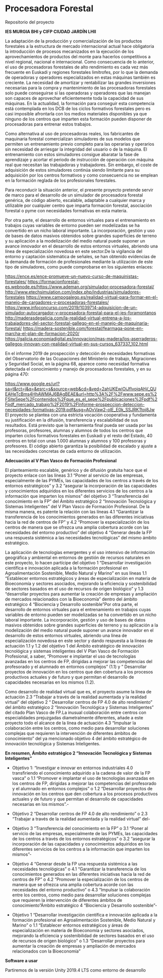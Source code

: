 # Procesadora Forestal
Repositorio del proyecto

**IES MURGIA BHI  y  CIFP CIUDAD JARDÍN LHII**

La adaptación de la producción y comercialización de los productos forestales a la estructura de mercado internacional actual hace obligatoria la introducción de procesos mecanizados en la ejecución de los aprovechamientos de productos del monte para hacerlos competitivos a nivel regional, nacional e internacional. Como consecuencia de lo anterior, el uso de procesadoras forestales de alto rendimiento es cada vez más frecuente en Euskadi y regiones forestales limítrofes, por lo que la demanda de operadoras y operadores especializados en estas máquinas también es creciente. La necesidad de amortizar y rentabilizar las grandes inversiones necesarias para la compra y mantenimiento de las procesadoras forestales solo puede conseguirse si las operadoras y operadores que las manejan son capaces de aprovechar eficientemente toda la capacidad de sus máquinas. En la actualidad, la formación para conseguir esta competencia está contemplada en los DCB de los ciclos formativos forestales pero es casi imposible afrontarla con los medios materiales disponibles ya que ninguno de los centros que imparten esta formación pueden disponer de procesadoras para entrenar estos trabajos.

Como alternativa al uso de procesadoras reales, los fabricantes de maquinaria forestal comercializan simuladores de sus modelos que permiten un entrenamiento previo completo para las operarias y operarios sin necesidad de arriesgar la integridad del usuario o de la máquina. El entrenamiento con estos simuladores consigue abaratar la fase de aprendizaje y acortar el periodo de instrucción de operación con máquina real que necesitan las trabajadoras y trabajadores. Sin embargo, el coste de adquisición de estos simuladores continúa siendo limitante para su adquisición por los centros formativos y como consecuencia no se emplean en la formación reglada de los profesionales forestales.


Para reconducir la situación anterior, el presente proyecto pretende servir de marco para el desarrollo de un simulador de procesadora forestal genérica, de código abierto, escalable, adaptable a cualquier marca y utilizable por cualquier centro que imparta formación forestal, asociación forestal o pyme con necesidades formativas en esta materia.

Por otra parte, el desarrollo de entornos virtuales para el entrenamiento en trabajos cuyas variables de entorno pueden ser modelizadas se ha convertido en un nicho laboral importante. La incorporación, gestión y uso de bases de datos masivos obtenidos sobre grandes superficies de terreno y su aplicación a la modelización del medio natural puede suponer un avance innovador en el desarrollo de estos entornos virtuales, abriendo una línea de especialización novedosa en este sector.De la vigilancia del entorno y captación sistemática de señales, se han obtenido evidencias de la demanda de formación de profesionales mediante la utilización de este tipo de simuladores, como puede comprobarse en los siguientes enlaces:

https://ence.es/ence-promueve-un-nuevo-curso-de-maquinistas-forestales/
https://formacionforestal-es.webnode.es/https://www.ademan.org/simulador-procesadora-forestal/
http://www.etechsimulation.com/index.php/industrias/simuladores-forestales
https://www.campogalego.es/realidad-virtual-para-formar-en-el-manejo-de-cargadores-y-procesadoras-forestales/
https://www.infoconcurso.com/2019/1039714-adquisicion-de-un-simulador-autocargador-y-procesadora-forestal-para-el-ies-foramontanos
http://maderasdegalicia.com/la-realidad-virtual-entrena-a-los-trabajadores-del-sector-forestal-gallego-en-el-manejo-de-maquinaria-forestal/
https://madera-sostenible.com/forestal/fearmaga-pone-en-marcha-el-plan-de-formacion-2020/
https://galicia.economiadigital.es/innovacion/mas-madera/los-aserraderos-gallegos-innovan-con-realidad-virtual-en-sus-cursos_637337_102.html


En el informe 2019 de prospección y detección de necesidades formativas del Observatorio de las Ocupaciones del Ministerio de trabajo, Migraciones y Seguridad Social, en la página 68, aparece como necesidad formativa detectada el conocimiento y manejo de procesadoras forestales, y en su página 470:


https://www.google.es/url?sa=t&rct=j&q=&esrc=s&source=web&cd=&ved=2ahUKEwiOiJflvojqAhV_QUEAHeTcBms4HhAWMAJ6BAgBEAE&url=http%3A%2F%2Fwww.sepe.es%2FSiteSepe%2Fcontenidos%2Fque_es_el_sepe%2Fpublicaciones%2Fpdf%2Fpdf_mercado_trabajo%2F2019%2FInforme-prospeccion-deteccion-necesidades-formativas-2019.pdf&usg=AOvVaw2-oIE_E0k_SSJRKTtoj8Jw 
El proyecto se plantea con una estricta vocación cooperativa y fundamenta su justificación en la difusión, transferencia y escalabilidad de sus resultados. Está previsto que la herramienta final pueda ser usada por las profesoras, profesores, alumnas y alumnos de todos los centros que imparten ciclos formativos forestales en Euskadi y el resto del Estado, 40 centros en total con unas 1.000 alumnas y alumnos y 100 profesoras y profesores. El código abierto garantiza la posibilidad de escalado y ajuste a las necesidades concretas de cada entorno de utilización.


**Adecuación al V Plan Vasco de Formación Profesional**

El planteamiento escalable, genérico y de difusión gratuita hace que el proyecto enlace con las líneas 3.1 “Poner al servicio de las empresas, especialmente de las PYMEs, las capacidades de los centros a través de los entornos estratégicos” y 3.2 “asegurar la incorporación de las capacidades y conocimientos adquiridos en los diferentes servicios de los centros a la información que imparten los mismos” del objetivo 3 “Transferencia del conocimiento en la FP” del Ámbito estratégico 2 “Innovación Tecnológica y Sistemas Inteligentes” del V Plan Vasco de Formación Profesional. De la misma manera, es patente la relación con las líneas 4.1 “Garantizar la transferencia de los conocimientos generados en las diferentes iniciativas hacia la red de centros de FP” y 4.2 “Promover la especialización de los centros de manera que se ofrezca una amplia cobertura acorde con las necesidades del entorno productivo” del objetivo 4 “Generar desde la FP una respuesta sistémica a las necesidades tecnológicas” del mismo ámbito estratégico.


La aplicación de tecnologías emergentes y el uso intensivo de información geográfica y ambiental en entornos de gestión de recursos naturales en este proyecto, lo hacen partícipe del objetivo 1 “Desarrollar investigación científica e innovación aplicada a la formación profesional en Agroalimentación Sostenible, Medio Natural y Marino” en sus líneas 1.1 “Establecer entornos estratégicos y áreas de especialización en materia de Bioeconomía y sectores asociados, mejorando la eficiencia y sostenibilidad de sectores basados en el uso de recursos de origen biológico” y 1.3 “desarrollar proyectos para aumentar la creación de empresas y ampliación de mercados relacionados con la Bioeconomía” dentro del ámbito estratégico 4 “Biociencia y Desarrollo sostenible”Por otra parte, el desarrollo de entornos virtuales para el entrenamiento en trabajos cuyas variables de entorno pueden ser modelizadas se ha convertido en un nicho laboral importante. La incorporación, gestión y uso de bases de datos masivos obtenidos sobre grandes superficies de terreno y su aplicación a la modelización del medio natural puede suponer un avance innovador en el desarrollo de estos entornos virtuales, abriendo una línea de especialización novedosa en este sector y dando respuesta a la líneas de actuación 1.1 y 1.2 del objetivo 1 del Ámbito estratégico de innovación tecnológica y sistemas inteligentes del V Plan Vasco de Formación Profesional, a saber, “Promover e implantar el uso de tecnologías avanzadas en los centros de FP, dirigidas a mejorar las competencias del profesorado y el alumnado en entornos complejos” (1.1) y ” Desarrollar proyectos de innovación en los centros que den cobertura a los procesos productivos actuales y de futuro y que permitan el desarrollo de capacidades necesarias en los mismos (1.2).


Como desarrollo de realidad virtual que es, el proyecto asume la línea de actuación 2.3 “Trabajar a través de la realidad aumentada y la realidad virtual” del objetivo 2 “ Desarrollar centros de FP 4.0 de alto rendimiento” del ámbito estratégico 2 “Innovación Tecnológica y Sistemas Inteligentes” del citado Plan Vasco de FP.La inusual colaboración entre centros con especialidades prejuzgadas diametralmente diferentes, añade a este proyecto todo el alcance de la línea de actuación 4.3 “Impulsar la colaboración entre los centros, como medio para desarrollar soluciones complejas que requieren la intervención de diferentes ámbitos de conocimiento” del ya mencionado objetivo 4 del ámbito estratégico de innovación tecnológica y Sistemas Inteligentes.


**En resumen,
Ámbito estratégico 2 “Innovación Tecnológica y Sistemas Inteligentes”**

- Objetivo 1: “Investigar e innovar en entornos industriales 4.0 transfiriendo el conocimiento adquirido a la cadena de valor de la FP vasca” 
o 1.1 “Promover e implantar el uso de tecnologías avanzadas en los centros de FP, dirigidas a mejorar las competencias del profesorado y el alumnado en entornos complejos” 
o 1.2 “Desarrollar proyectos de innovación en los centros que den cobertura a los procesos productivos actuales y de futuro y que permitan el desarrollo de capacidades necesarias en los mismos”.- 

- Objetivo 2 “Desarrollar centros de FP 4.0 de alto rendimiento” 
o 2.3 “Trabajar a través de la realidad aumentada y la realidad virtual” del- 

- Objetivo 3 “Transferencia del conocimiento en la FP” 
o 3.1 “Poner al servicio de las empresas, especialmente de las PYMEs, las capacidades de los centros a través de los entornos estratégicos” 
o 3.2 “asegurar la incorporación de las capacidades y conocimientos adquiridos en los diferentes servicios de los centros a la información que imparten los mismos”- 

- Objetivo 4 “Generar desde la FP una respuesta sistémica a las necesidades tecnológicas” 
o 4.1 “Garantizar la transferencia de los conocimientos generados en las diferentes iniciativas hacia la red de centros de FP” 
o 4.2 “Promover la especialización de los centros de manera que se ofrezca una amplia cobertura acorde con las necesidades del entorno productivo” 
o 4.3 “Impulsar la colaboración entre los centros, como medio para desarrollar soluciones complejas que requieren la intervención de diferentes ámbitos de conocimiento”Ámbito estratégico 4 “Biociencia y Desarrollo sostenible”-

- Objetivo 1 “Desarrollar investigación científica e innovación aplicada a la formación profesional en Agroalimentación Sostenible, Medio Natural y Marino” 
o 1.1 “Establecer entornos estratégicos y áreas de especialización en materia de Bioeconomía y sectores asociados, mejorando la eficiencia y sostenibilidad de sectores basados en el uso de recursos de origen biológico” 
o 1.3 “Desarrollar proyectos para aumentar la creación de empresas y ampliación de mercados relacionados con la Bioeconomía”

**Software a usar**

Partiremos de la versión Unity 2019.4 LTS como entorno de desarrollo

